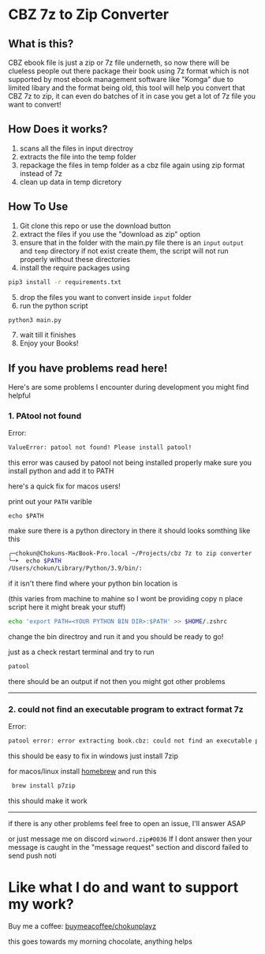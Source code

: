 # CBZ 7z to Zip Converter

## What is this?

CBZ ebook file is just a zip or 7z file underneth, so now there will be clueless people out there package their book using 7z format which is not supported by most ebook management software like "Komga" due to limited libary and the format being old, this tool will help you convert that CBZ 7z to zip, it can even do batches of it in case you get a lot of 7z file you want to convert!

## How Does it works?

1. scans all the files in input directroy
2. extracts the file into the temp folder
3. repackage the files in temp folder as a cbz file again using zip format instead of 7z
4. clean up data in temp dicretory

## How To Use

1. Git clone this repo or use the download button
2. extract the files if you use the "download as zip" option
3. ensure that in the folder with the main.py file there is an `input` `output` and `temp` directory if not exist create them, the script will not run properly without these directories
4. install the require packages using

```bash
pip3 install -r requirements.txt
```

5. drop the files you want to convert inside `input` folder
6. run the python script

```bash
python3 main.py
```

7. wait till it finishes
8. Enjoy your Books!

## If you have problems read here!

Here's are some problems I encounter during development you might find helpful

### 1. PAtool not found

Error:

```bash
ValueError: patool not found! Please install patool!
```

this error was caused by patool not being installed properly make sure you install python and add it to PATH

here's a quick fix for macos users!

print out your `PATH` varible

```shell
echo $PATH
```

make sure there is a python directory in there it should looks somthing like this

```bash
╭─chokun@Chokuns-MacBook-Pro.local ~/Projects/cbz 7z to zip converter  
╰─➤  echo $PATH
/Users/chokun/Library/Python/3.9/bin/:
```

if it isn't there find where your python bin location is

(this varies from machine to mahine so I wont be providing copy n place script here it might break your stuff)

```bash
echo 'export PATH=<YOUR PYTHON BIN DIR>:$PATH' >> $HOME/.zshrc
```

change the bin directroy and run it and you should be ready to go!

just as a check restart terminal and try to run

```bash
patool
```

there should be an output if not then you might got other problems

---



### 2. could not find an executable program to extract format 7z

Error:

```bash
patool error: error extracting book.cbz: could not find an executable program to extract format 7z; candidates are (7z,7za,7zr),
```

this should be easy to fix in windows just install 7zip

for macos/linux install [homebrew](https://brew.sh/) and run this

```bash
 brew install p7zip
```

this should make it work

---



if there is any other problems feel free to open an issue, I'll answer ASAP

or just message me on discord `winword.zip#0036` If I dont answer then your message is caught in the "message request" section and discord failed to send push noti

# Like what I do and want to support my work?

Buy me a coffee: [buymeacoffee/chokunplayz](http://buymeacoffee.com/chokunplayz)

this goes towards my morning chocolate, anything helps
